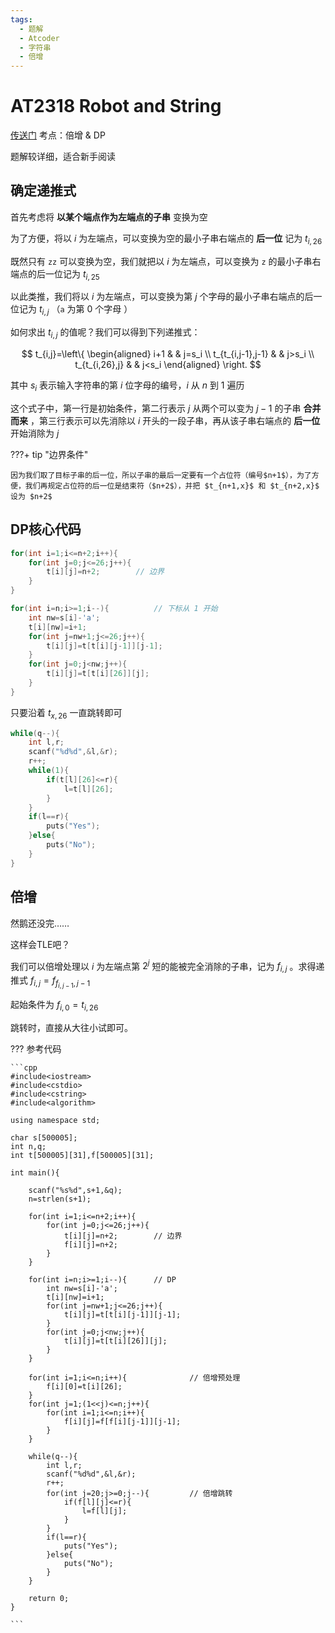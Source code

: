 ```yaml
---
tags:
  - 题解
  - Atcoder
  - 字符串
  - 倍增
---
```

# AT2318 Robot and String

[传送门](https://www.luogu.com.cn/problem/AT2318)  考点：倍增 & DP

题解较详细，适合新手阅读

## 确定递推式

首先考虑将 **以某个端点作为左端点的子串** 变换为空

为了方便，将以 $i$ 为左端点，可以变换为空的最小子串右端点的 **后一位** 记为 $t_{i,26}$

既然只有 ``zz`` 可以变换为空，我们就把以 $i$ 为左端点，可以变换为 ``z`` 的最小子串右端点的后一位记为 $t_{i,25}$

以此类推，我们将以 $i$ 为左端点，可以变换为第 $j$ 个字母的最小子串右端点的后一位记为 $t_{i,j}$ （`a` 为第 $0$ 个字母 ）

如何求出 $t_{i,j}$ 的值呢？我们可以得到下列递推式：

$$
t_{i,j}=\left\{
\begin{aligned}
i+1 & & j=s_i \\
t_{t_{i,j-1},j-1} & & j>s_i \\
t_{t_{i,26},j} & & j<s_i
\end{aligned}
\right.
$$

其中 $s_i$ 表示输入字符串的第 $i$ 位字母的编号，$i$ 从 $n$ 到 $1$ 遍历

这个式子中，第一行是初始条件，第二行表示 $j$ 从两个可以变为 $j-1$ 的子串 **合并而来** ，第三行表示可以先消除以 $i$ 开头的一段子串，再从该子串右端点的 **后一位** 开始消除为 $j$

???+ tip "边界条件"

    因为我们取了目标子串的后一位，所以子串的最后一定要有一个占位符（编号$n+1$），为了方便，我们再规定占位符的后一位是结束符（$n+2$），并把 $t_{n+1,x}$ 和 $t_{n+2,x}$ 设为 $n+2$

## DP核心代码

```cpp
for(int i=1;i<=n+2;i++){
	for(int j=0;j<=26;j++){
		t[i][j]=n+2;		// 边界
	}
}

for(int i=n;i>=1;i--){			// 下标从 1 开始
	int nw=s[i]-'a';
	t[i][nw]=i+1;
	for(int j=nw+1;j<=26;j++){
		t[i][j]=t[t[i][j-1]][j-1];
	}
	for(int j=0;j<nw;j++){
		t[i][j]=t[t[i][26]][j];
	}
}
```

只要沿着 $t_{x,26}$ 一直跳转即可

```cpp
while(q--){
	int l,r;
	scanf("%d%d",&l,&r);
	r++;
	while(1){
		if(t[l][26]<=r){
			l=t[l][26];
		}
	}
	if(l==r){
		puts("Yes");
	}else{
		puts("No");
	}
}
```

## 倍增

然鹅还没完……

这样会TLE吧？

我们可以倍增处理以 $i$ 为左端点第 $2^j$ 短的能被完全消除的子串，记为 $f_{i,j}$ 。求得递推式 $f_{i,j}=f_{f_{i,j-1},j-1}$

起始条件为 $f_{i,0}=t_{i,26}$

跳转时，直接从大往小试即可。

??? 参考代码

    ```cpp
    #include<iostream>
    #include<cstdio>
    #include<cstring>
    #include<algorithm>
    
    using namespace std;
    
    char s[500005];
    int n,q;
    int t[500005][31],f[500005][31];
    
    int main(){
    
        scanf("%s%d",s+1,&q);
        n=strlen(s+1);
    
        for(int i=1;i<=n+2;i++){
            for(int j=0;j<=26;j++){
                t[i][j]=n+2;        // 边界
                f[i][j]=n+2;
            }
        }
    
        for(int i=n;i>=1;i--){      // DP
            int nw=s[i]-'a';
            t[i][nw]=i+1;
            for(int j=nw+1;j<=26;j++){
                t[i][j]=t[t[i][j-1]][j-1];
            }
            for(int j=0;j<nw;j++){
                t[i][j]=t[t[i][26]][j];
            }
        }
    
        for(int i=1;i<=n;i++){              // 倍增预处理
            f[i][0]=t[i][26];
        }
        for(int j=1;(1<<j)<=n;j++){
            for(int i=1;i<=n;i++){
                f[i][j]=f[f[i][j-1]][j-1];
            }
        }
    
        while(q--){
            int l,r;
            scanf("%d%d",&l,&r);
            r++;
            for(int j=20;j>=0;j--){         // 倍增跳转
                if(f[l][j]<=r){
                    l=f[l][j];
                }
            }
            if(l==r){
                puts("Yes");
            }else{
                puts("No");
            }
        }
    
        return 0;
    }
    
    ```
